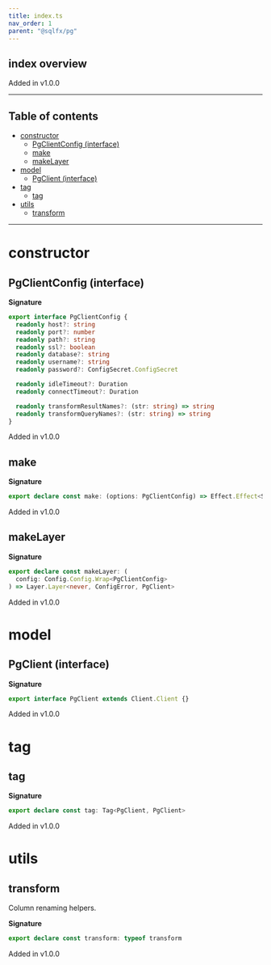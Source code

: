 ```yaml
---
title: index.ts
nav_order: 1
parent: "@sqlfx/pg"
---
```


## index overview

Added in v1.0.0

---

<h2 class="text-delta">Table of contents</h2>

- [constructor](#constructor)
  - [PgClientConfig (interface)](#pgclientconfig-interface)
  - [make](#make)
  - [makeLayer](#makelayer)
- [model](#model)
  - [PgClient (interface)](#pgclient-interface)
- [tag](#tag)
  - [tag](#tag-1)
- [utils](#utils)
  - [transform](#transform)

---

# constructor

## PgClientConfig (interface)

**Signature**

```ts
export interface PgClientConfig {
  readonly host?: string
  readonly port?: number
  readonly path?: string
  readonly ssl?: boolean
  readonly database?: string
  readonly username?: string
  readonly password?: ConfigSecret.ConfigSecret

  readonly idleTimeout?: Duration
  readonly connectTimeout?: Duration

  readonly transformResultNames?: (str: string) => string
  readonly transformQueryNames?: (str: string) => string
}
```

Added in v1.0.0

## make

**Signature**

```ts
export declare const make: (options: PgClientConfig) => Effect.Effect<Scope, never, PgClient>
```

Added in v1.0.0

## makeLayer

**Signature**

```ts
export declare const makeLayer: (
  config: Config.Config.Wrap<PgClientConfig>
) => Layer.Layer<never, ConfigError, PgClient>
```

Added in v1.0.0

# model

## PgClient (interface)

**Signature**

```ts
export interface PgClient extends Client.Client {}
```

Added in v1.0.0

# tag

## tag

**Signature**

```ts
export declare const tag: Tag<PgClient, PgClient>
```

Added in v1.0.0

# utils

## transform

Column renaming helpers.

**Signature**

```ts
export declare const transform: typeof transform
```

Added in v1.0.0
